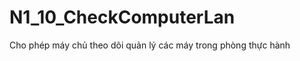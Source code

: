 # N1_10_CheckComputerLan
Cho phép máy chủ theo dõi quản lý các máy trong phòng thực hành
